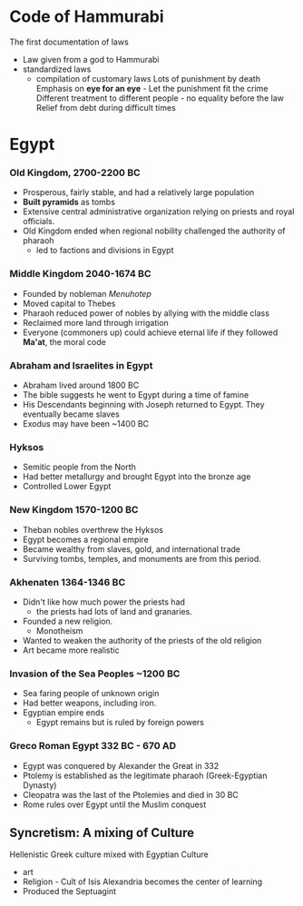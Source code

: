 # Code of Hammurabi
The first documentation of laws 
- Law given from a god to Hammurabi
- standardized laws
	- compilation of customary laws
Lots of punishment by death
Emphasis on **eye for an eye** - Let the punishment fit the crime
Different treatment to different people - no equality before the law
Relief from debt during difficult times

# Egypt
### Old Kingdom, 2700-2200 BC
- Prosperous, fairly stable, and had a relatively large population
- **Built pyramids** as tombs
- Extensive central administrative organization relying on priests and royal officials.
- Old Kingdom ended when regional nobility challenged the authority of pharaoh 
	- led to factions and divisions in Egypt
### Middle Kingdom 2040-1674 BC
- Founded by nobleman *Menuhotep*
- Moved capital to Thebes
- Pharaoh reduced power of nobles by allying with the middle class
- Reclaimed more land through irrigation
- Everyone (commoners up) could achieve eternal life if they followed **Ma'at**, the moral code
### Abraham and Israelites in Egypt
- Abraham lived around 1800 BC
- The bible suggests he went to Egypt during a time of famine
- His Descendants beginning with Joseph returned to Egypt. They eventually became slaves
- Exodus may have been ~1400 BC
### Hyksos
- Semitic people from the North
- Had better metallurgy and brought Egypt into the bronze age
- Controlled Lower Egypt
### New Kingdom 1570-1200 BC
- Theban nobles overthrew the Hyksos
- Egypt becomes a regional empire
- Became wealthy from slaves, gold, and international trade
- Surviving tombs, temples, and monuments are from this period.
### Akhenaten 1364-1346 BC
- Didn't like how much power the priests had
	- the priests had lots of land and granaries.
- Founded a new religion. 
	- Monotheism 
- Wanted to weaken the authority of the priests of the old religion 
- Art became more realistic
### Invasion of the Sea Peoples ~1200 BC
- Sea faring people of unknown origin
- Had better weapons, including iron.
- Egyptian empire ends 
	- Egypt remains but is ruled by foreign powers
### Greco Roman Egypt 332 BC - 670 AD
- Egypt was conquered by Alexander the Great in 332
- Ptolemy is established as the legitimate pharaoh (Greek-Egyptian Dynasty)
- Cleopatra was the last of the Ptolemies and died in 30 BC
- Rome rules over Egypt until the Muslim conquest
## Syncretism: A mixing of Culture
Hellenistic Greek culture mixed with Egyptian Culture
- art
- Religion - Cult of Isis
Alexandria becomes the center of learning 
- Produced the Septuagint
